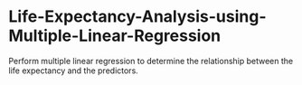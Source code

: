 # Life-Expectancy-Analysis-using-Multiple-Linear-Regression
Perform multiple linear regression to determine the relationship between the life expectancy and the predictors.
